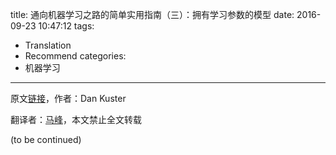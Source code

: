 title: 通向机器学习之路的简单实用指南（三）：拥有学习参数的模型
date: 2016-09-23 10:47:12
tags:
- Translation
- Recommend
categories:
- 机器学习
---

原文[链接](https://indico.io/blog/simple-practical-path-to-machine-learning-capability-part3/)，作者：Dan Kuster

翻译者：[马峰](http://m.imf.cc/)，本文禁止全文转载

(to be continued)
